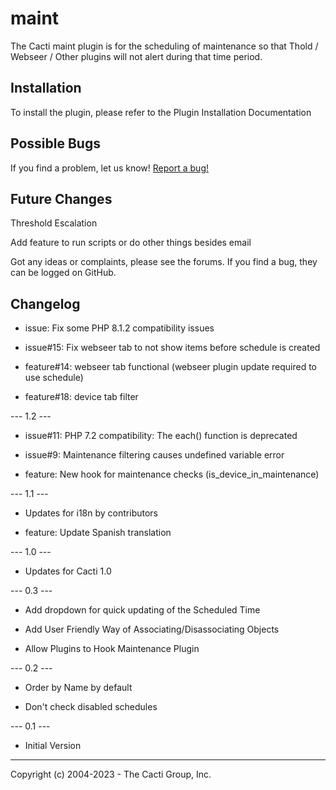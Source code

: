 # maint

The Cacti maint plugin is for the scheduling of maintenance so that Thold /
Webseer / Other plugins will not alert during that time period.

## Installation

To install the plugin, please refer to the Plugin Installation Documentation

## Possible Bugs

If you find a problem, let us know! [Report a bug!](http://cacti.net/bugs.php)

## Future Changes

Threshold Escalation

Add feature to run scripts or do other things besides email

Got any ideas or complaints, please see the forums.  If you find a bug, they can
be logged on GitHub.

## Changelog

* issue: Fix some PHP 8.1.2 compatibility issues

* issue#15: Fix webseer tab to not show items before schedule is created

* feature#14: webseer tab functional (webseer plugin update required to use
schedule)

* feature#18: device tab filter


--- 1.2 ---

* issue#11: PHP 7.2 compatibility: The each() function is deprecated

* issue#9: Maintenance filtering causes undefined variable error

* feature: New hook for maintenance checks (is_device_in_maintenance)


--- 1.1 ---

* Updates for i18n by contributors

* feature: Update Spanish translation


--- 1.0 ---

* Updates for Cacti 1.0


--- 0.3 ---

* Add dropdown for quick updating of the Scheduled Time

* Add User Friendly Way of Associating/Disassociating Objects

* Allow Plugins to Hook Maintenance Plugin


--- 0.2 ---

* Order by Name by default

* Don't check disabled schedules


--- 0.1 ---

* Initial Version

-----------------------------------------------
Copyright (c) 2004-2023 - The Cacti Group, Inc.
